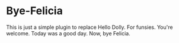 # Bye-Felicia
This is just a simple plugin to replace Hello Dolly. For funsies. You're welcome. Today was a good day. Now, bye Felicia.
